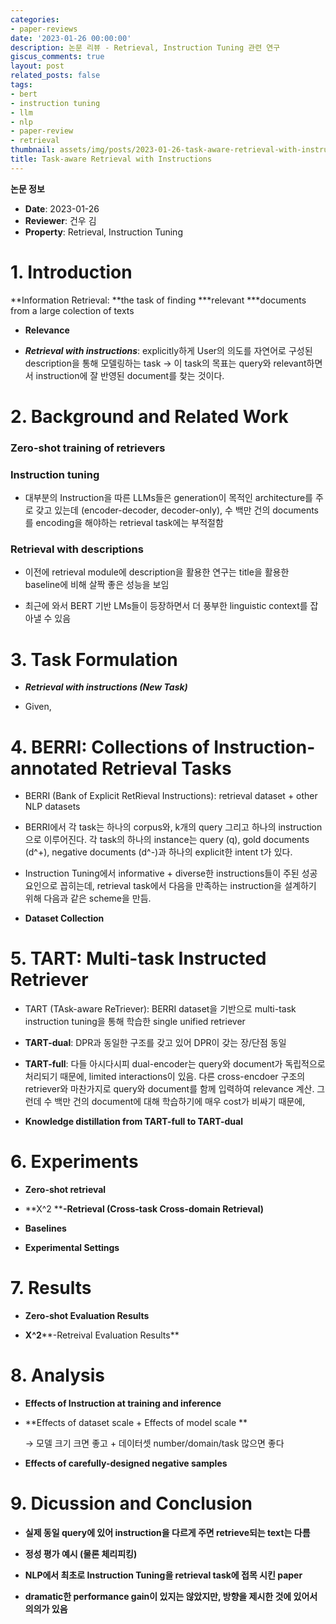 ```yaml
---
categories:
- paper-reviews
date: '2023-01-26 00:00:00'
description: 논문 리뷰 - Retrieval, Instruction Tuning 관련 연구
giscus_comments: true
layout: post
related_posts: false
tags:
- bert
- instruction tuning
- llm
- nlp
- paper-review
- retrieval
thumbnail: assets/img/posts/2023-01-26-task-aware-retrieval-with-instructions/thumbnail.jpg
title: Task-aware Retrieval with Instructions
---
```


**논문 정보**
- **Date**: 2023-01-26
- **Reviewer**: 건우 김
- **Property**: Retrieval, Instruction Tuning

# 1. Introduction

**Information Retrieval: **the task of finding ***relevant ***documents from a large colection of texts

- **Relevance**

- ***Retrieval with instructions***: explicitly하게 User의 의도를 자연어로 구성된 description을 통해 모델링하는 task → 이 task의 목표는 query와 relevant하면서 instruction에 잘 반영된 document를 찾는 것이다.

# 2. Background and Related Work

### Zero-shot training of retrievers

### Instruction tuning

- 대부분의 Instruction을 따른 LLMs들은 generation이 목적인 architecture를 주로 갖고 있는데 (encoder-decoder, decoder-only), 수 백만 건의 documents를 encoding을 해야하는 retrieval task에는 부적절함

### Retrieval with descriptions

- 이전에 retrieval module에 description을 활용한 연구는 title을 활용한 baseline에 비해 살짝 좋은 성능을 보임

- 최근에 와서 BERT 기반 LMs들이 등장하면서 더 풍부한 linguistic context를 잡아낼 수 있음

# 3. Task Formulation

- ***Retrieval with instructions (New Task)***

- Given, 

# 4. BERRI: Collections of Instruction-annotated    Retrieval Tasks

- BERRI (Bank of Explicit RetRieval Instructions): retrieval dataset + other NLP datasets

- BERRI에서 각 task는 하나의 corpus와, k개의 query 그리고 하나의 instruction으로 이루어진다. 각 task의 하나의 instance는 query (q), gold documents (d^+), negative documents (d^-)과 하나의 explicit한 intent t가 있다.

- Instruction Tuning에서 informative + diverse한 instructions들이 주된 성공 요인으로 꼽히는데, retrieval task에서 다음을 만족하는 instruction을 설계하기 위해 다음과 같은 scheme을 만듬.

- **Dataset Collection**

# 5. TART: Multi-task Instructed Retriever

- TART (TAsk-aware ReTriever): BERRI dataset을 기반으로 multi-task instruction tuning을 통해 학습한 single unified retriever

- **TART-dual**: DPR과 동일한 구조를 갖고 있어 DPR이 갖는 장/단점 동일

- **TART-full**: 다들 아시다시피 dual-encoder는 query와 document가 독립적으로 처리되기 때문에, limited interactions이 있음. 다른 cross-encdoer 구조의 retriever와 마찬가지로 query와 document를 함께 입력하여 relevance 계산. 그런데 수 백만 건의 document에 대해 학습하기에 매우 cost가 비싸기 때문에, 

- **Knowledge distillation from TART-full to TART-dual**

# 6. Experiments

- **Zero-shot retrieval**

- **X^2 ****-Retrieval (Cross-task Cross-domain Retrieval)**

- **Baselines**

- **Experimental Settings**

# 7. Results

- **Zero-shot Evaluation Results**

- **X^2****-Retreival Evaluation Results**

# 8. Analysis

- **Effects of Instruction at training and inference**

- **Effects of dataset scale + Effects of model scale **

     → 모델 크기 크면 좋고 + 데이터셋 number/domain/task 많으면 좋다

- **Effects of carefully-designed negative samples**

# 9. Dicussion and Conclusion

- **실제 동일 query에 있어 instruction을 다르게 주면 retrieve되는 text는 다름**

- **정성 평가 예시 (물론 체리피킹)**

- **NLP에서 최초로 Instruction Tuning을 retrieval task에 접목 시킨 paper**

- **dramatic한 performance gain이 있지는 않았지만, 방향을 제시한 것에 있어서 의의가 있음**
